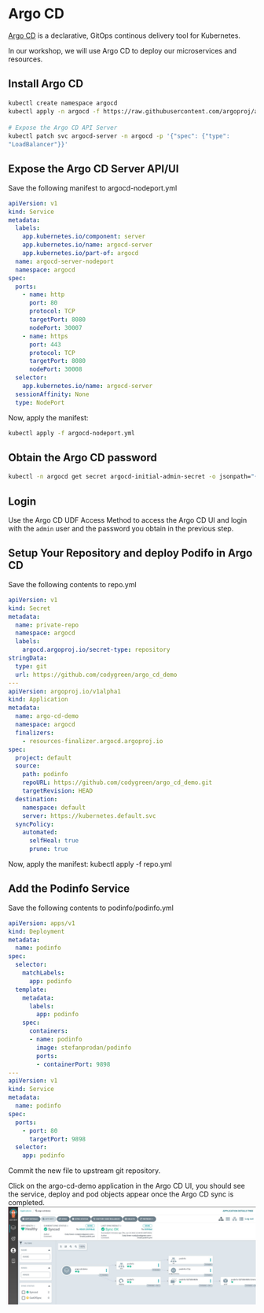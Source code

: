 # Argo CD

[Argo CD](https://argoproj.github.io/cd/) is a declarative, GitOps continous delivery tool for Kubernetes.

In our workshop, we will use Argo CD to deploy our microservices and resources. 

## Install Argo CD
```bash
kubectl create namespace argocd
kubectl apply -n argocd -f https://raw.githubusercontent.com/argoproj/argo-cd/stable/manifests/install.yaml

# Expose the Argo CD API Server
kubectl patch svc argocd-server -n argocd -p '{"spec": {"type": 
"LoadBalancer"}}'
```

## Expose the Argo CD Server API/UI
Save the following manifest to argocd-nodeport.yml
```yml
apiVersion: v1
kind: Service
metadata:
  labels:
    app.kubernetes.io/component: server
    app.kubernetes.io/name: argocd-server
    app.kubernetes.io/part-of: argocd
  name: argocd-server-nodeport
  namespace: argocd
spec:
  ports:
    - name: http
      port: 80
      protocol: TCP
      targetPort: 8080
      nodePort: 30007
    - name: https
      port: 443
      protocol: TCP
      targetPort: 8080
      nodePort: 30008
  selector:
    app.kubernetes.io/name: argocd-server
  sessionAffinity: None
  type: NodePort
```
Now, apply the manifest:
```bash
kubectl apply -f argocd-nodeport.yml
```

## Obtain the Argo CD password 

```bash
kubectl -n argocd get secret argocd-initial-admin-secret -o jsonpath="{.data.password}" | base64 -d; echo
```

## Login
Use the Argo CD UDF Access Method to access the Argo CD UI and login with the `admin` user and the password you obtain in the previous step.

## Setup Your Repository and deploy Podifo in Argo CD
Save the following contents to repo.yml
```yaml
apiVersion: v1
kind: Secret
metadata:
  name: private-repo
  namespace: argocd
  labels:
    argocd.argoproj.io/secret-type: repository
stringData:
  type: git
  url: https://github.com/codygreen/argo_cd_demo
---
apiVersion: argoproj.io/v1alpha1
kind: Application
metadata:
  name: argo-cd-demo
  namespace: argocd
  finalizers:
    - resources-finalizer.argocd.argoproj.io
spec:
  project: default
  source:
    path: podinfo
    repoURL: https://github.com/codygreen/argo_cd_demo.git
    targetRevision: HEAD
  destination:
    namespace: default
    server: https://kubernetes.default.svc
  syncPolicy:
    automated:
      selfHeal: true
      prune: true
```

Now, apply the manifest:
kubectl apply -f repo.yml

## Add the Podinfo Service
Save the following contents to podinfo/podinfo.yml
```yml
apiVersion: apps/v1
kind: Deployment
metadata:
  name: podinfo
spec:
  selector:
    matchLabels:
      app: podinfo
  template:
    metadata:
      labels:
        app: podinfo
    spec:
      containers:
      - name: podinfo
        image: stefanprodan/podinfo
        ports:
        - containerPort: 9898
---
apiVersion: v1
kind: Service
metadata:
  name: podinfo
spec:
  ports:
    - port: 80
      targetPort: 9898
  selector:
    app: podinfo
```

Commit the new file to upstream git repository.

Click on the argo-cd-demo application in the Argo CD UI, you should see the service, deploy and pod objects appear once the Argo CD sync is completed.  
![Argo CD Sync](..//assets/argo_sync.jpg)